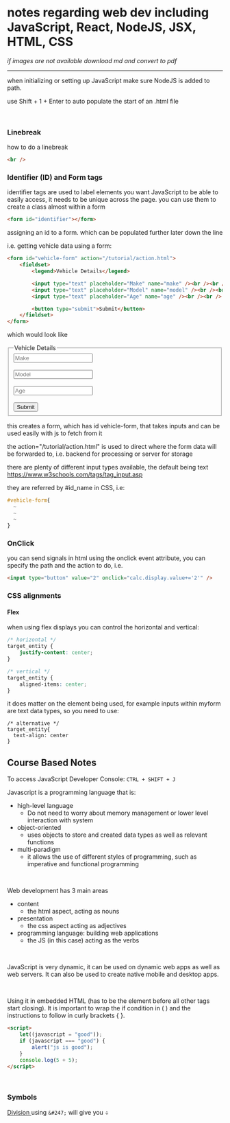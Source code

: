 # notes regarding web dev including JavaScript, React, NodeJS, JSX, HTML, CSS

_if images are not available download md and convert to pdf_

---

when initializing or setting up JavaScript make sure NodeJS is added to path.

use Shift + 1 + Enter to auto populate the start of an .html file

<br/>

### Linebreak

how to do a linebreak

```html
<br />
```

### Identifier (ID) and Form tags

identifier tags are used to label elements you want JavaScript to be able to easily access, it needs to be unique across the page. you can use them to create a class almost within a form

```html
<form id="identifier"></form>
```

assigning an id to a form. which can be populated further later down the line

i.e. getting vehicle data using a form:

```html
<form id="vehicle-form" action="/tutorial/action.html">
	<fieldset>
		<legend>Vehicle Details</legend>

		<input type="text" placeholder="Make" name="make" /><br /><br />
		<input type="text" placeholder="Model" name="model" /><br /><br />
		<input type="text" placeholder="Age" name="age" /><br /><br />

		<button type="submit">Submit</button>
	</fieldset>
</form>
```

which would look like

<form id="vehicle-form" action="/tutorial/action.html">
  <fieldset>
    <legend>Vehicle Details</legend>
    <input type="text" placeholder="Make" name="make"><br /><br />
    <input type="text" placeholder="Model" name="model"><br /><br />
    <input type="text" placeholder="Age" name="age"><br /><br />
    <button type="submit">Submit</button>
  </fieldset>
</form>

this creates a form, which has id vehicle-form, that takes inputs and can be used easily with js to fetch from it

the action="/tutorial/action.html" is used to direct where the form data will be forwarded to, i.e. backend for processing or server for storage

there are plenty of different input types available, the default being text
https://www.w3schools.com/tags/tag_input.asp

they are referred by #id_name in CSS, i.e:

```css
#vehicle-form{
  ~
  ~
  ~
}
```

### OnClick

you can send signals in html using the onclick event attribute, you can specify the path and the action to do, i.e.

```html
<input type="button" value="2" onclick="calc.display.value+='2'" />
```

### CSS alignments

#### Flex

when using flex displays you can control the horizontal and vertical:

```css
/* horizontal */
target_entity {
	justify-content: center;
}

/* vertical */
target_entity {
	aligned-items: center;
}
```

it does matter on the element being used, for example inputs within myform are text data types, so you need to use:

```
/* alternative */
target_entity{
  text-align: center
}
```

## Course Based Notes

To access JavaScript Developer Console:
`CTRL + SHIFT + J`

Javascript is a programming language that is:

- high-level language
  - Do not need to worry about memory management or lower level interaction with system
- object-oriented
  - uses objects to store and created data types as well as relevant functions
- multi-paradigm
  - it allows the use of different styles of programming, such as imperative and functional programming

<br/>

Web development has 3 main areas

- content
  - the html aspect, acting as nouns
- presentation
  - the css aspect acting as adjectives
- programming language: building web applications
  - the JS (in this case) acting as the verbs

<br/>

JavaScript is very dynamic, it can be used on dynamic web apps as well as web servers. It can also be used to create native mobile and desktop apps.

<br>

Using it in embedded HTML (has to be the element before all other tags start closing). It is important to wrap the if condition in ( ) and the instructions to follow in curly brackets { }.

```html
<script>
	let((javascript = "good"));
	if (javascript === "good") {
		alert("js is good");
	}
	console.log(5 + 5);
</script>
```

<br>

### Symbols

<u> Division </u>
using `&#247;` will give you &#247;
